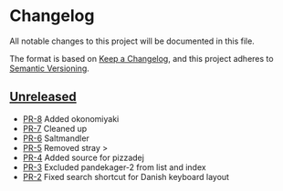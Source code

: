 # Changelog

All notable changes to this project will be documented in this file.

The format is based on [Keep a Changelog](https://keepachangelog.com/en/1.1.0/),
and this project adheres to [Semantic Versioning](https://semver.org/spec/v2.0.0.html).

## [Unreleased]

* [PR-8](https://github.com/mikkelricky/mad.mikkelricky.dk/pull/8)
  Added okonomiyaki
* [PR-7](https://github.com/mikkelricky/mad.mikkelricky.dk/pull/7)
  Cleaned up
* [PR-6](https://github.com/mikkelricky/mad.mikkelricky.dk/pull/6)
  Saltmandler
* [PR-5](https://github.com/mikkelricky/mad.mikkelricky.dk/pull/5)
  Removed stray >
* [PR-4](https://github.com/mikkelricky/mad.mikkelricky.dk/pull/4)
  Added source for pizzadej
* [PR-3](https://github.com/mikkelricky/mad.mikkelricky.dk/pull/3)
  Excluded pandekager-2 from list and index
* [PR-2](https://github.com/mikkelricky/mad.mikkelricky.dk/pull/2)
  Fixed search shortcut for Danish keyboard layout

[Unreleased]: https://github.com/mikkelricky/mad.mikkelricky.dk
